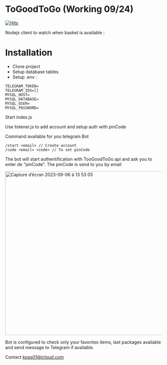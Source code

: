 # ToGoodToGo (Working 09/24)

[![Hits](https://hits.seeyoufarm.com/api/count/incr/badge.svg?url=https%3A%2F%2Fgithub.com%2FKilianPA%2FToGoodToGood-Notification&count_bg=%2379C83D&title_bg=%23555555&icon=&icon_color=%23E7E7E7&title=hits&edge_flat=false)](https://hits.seeyoufarm.com)

Nodejs client to watch when basket is available :

# Installation

- Clone project
- Setup database tables
- Setup .env :

```
TELEGRAM_TOKEN= 
TELEGRAM_IDS=[]
MYSQL_HOST= 
MYSQL_DATABASE=
MYSQL_USER=
MYSQL_PASSWORD=
```

Start index.js

Use listener.js to add account and setup auth with pinCode

Command available for you telegram Bot

```
/start <email> // Create account
/code <email> <code> // To set pinCode
```

The bot will start authentification with TooGoodToGo api and ask you to enter de "pinCode". The pinCode is send to you by email


<img width="527" alt="Capture d’écran 2023-09-06 à 13 53 05" src="https://github.com/KilianPA/ToGoodToGo/assets/31858257/43bbfc30-5bb3-4847-8a3d-845340a0b1b9">

Bot is configured to check only your favorites items, last packages available and send message to Telegram if available.

Contact kpas01@icloud.com
